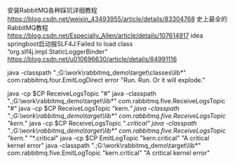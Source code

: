 安装RabbitMQ各种踩坑详细教程
	https://blog.csdn.net/weixin_43493955/article/details/83304768
史上最全的RabbitMQ教程
	https://blog.csdn.net/Especially_Allen/article/details/107614917
idea springboot启动报SLF4J:Failed to load class “org.slf4j.impl.StaticLoggerBinder”
	https://blog.csdn.net/u010696630/article/details/84991116


java -classpath ".;G:\work\rabbitmq_demo\target\classes\lib\*" com.rabbitmq.four.EmitLogDirect error "Run. Run. Or it will explode."


java -cp $CP ReceiveLogsTopic "#"
java -classpath ".;G:\work\rabbitmq_demo\target\lib\*" com.rabbitmq.five.ReceiveLogsTopic "#"
java -cp $CP ReceiveLogsTopic "kern.*"
java -classpath ".;G:\work\rabbitmq_demo\target\lib\*" com.rabbitmq.five.ReceiveLogsTopic "kern.*"
java -cp $CP ReceiveLogsTopic "*.critical"
java -classpath ".;G:\work\rabbitmq_demo\target\lib\*" com.rabbitmq.five.ReceiveLogsTopic "kern.*" "*.critical"
java -cp $CP EmitLogTopic "kern.critical" "A critical kernel error"
java -classpath ".;G:\work\rabbitmq_demo\target\lib\*" com.rabbitmq.five.EmitLogTopic "kern.critical" "A critical kernel error"
